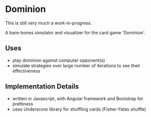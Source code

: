 Dominion
=

This is still very much a work-in-progress.

A bare-bones simulator and visualizer for the card game 'Dominion'.

## Uses

* play dominion against computer opponent(s)
* simulate strategies over large number of iterations to see their effectiveness

## Implementation Details

* written in Javascript, with Angular framework and Bootstrap for prettiness
* uses Underscore library for shuffling cards (Fisher-Yates shuffle)
